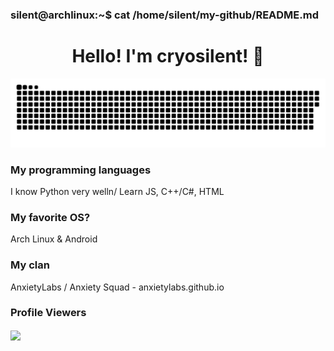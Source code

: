 ### silent@archlinux:~$ cat /home/silent/my-github/README.md

<h1 align="center">Hello! I'm cryosilent! 👋</h1>

<p align="center">
 <img width="600" src="snake.svg" alt="snake"/>
</p>

### My programming languages
I know Python very welln/
Learn JS, C++/C#, HTML

### My favorite OS?
Arch Linux & Android

### My clan
AnxietyLabs / Anxiety Squad - anxietylabs.github.io

### Profile Viewers
<img align="center" src="https://profile-counter.glitch.me/{cryosilent}/count.svg"/></p> 
